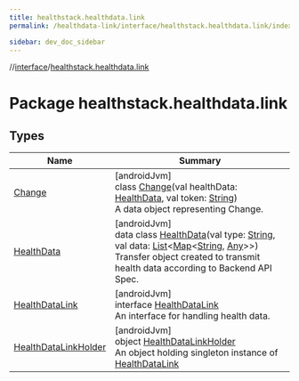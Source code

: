 ```yaml
---
title: healthstack.healthdata.link
permalink: /healthdata-link/interface/healthstack.healthdata.link/index.html

sidebar: dev_doc_sidebar
---
```

//[interface](../../interface.html)/[healthstack.healthdata.link](index.html)



# Package healthstack.healthdata.link



## Types


| Name | Summary |
|---|---|
| [Change](-change/index.html) | [androidJvm]<br>class [Change](-change/index.html)(val healthData: [HealthData](-health-data/index.html), val token: [String](https://kotlinlang.org/api/latest/jvm/stdlib/kotlin/-string/index.html))<br>A data object representing Change. |
| [HealthData](-health-data/index.html) | [androidJvm]<br>data class [HealthData](-health-data/index.html)(val type: [String](https://kotlinlang.org/api/latest/jvm/stdlib/kotlin/-string/index.html), val data: [List](https://kotlinlang.org/api/latest/jvm/stdlib/kotlin.collections/-list/index.html)&lt;[Map](https://kotlinlang.org/api/latest/jvm/stdlib/kotlin.collections/-map/index.html)&lt;[String](https://kotlinlang.org/api/latest/jvm/stdlib/kotlin/-string/index.html), [Any](https://kotlinlang.org/api/latest/jvm/stdlib/kotlin/-any/index.html)&gt;&gt;)<br>Transfer object created to transmit health data according to Backend API Spec. |
| [HealthDataLink](-health-data-link/index.html) | [androidJvm]<br>interface [HealthDataLink](-health-data-link/index.html)<br>An interface for handling health data. |
| [HealthDataLinkHolder](-health-data-link-holder/index.html) | [androidJvm]<br>object [HealthDataLinkHolder](-health-data-link-holder/index.html)<br>An object holding singleton instance of [HealthDataLink](-health-data-link/index.html) |


